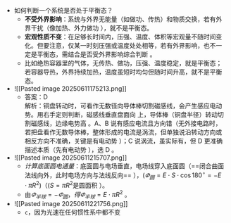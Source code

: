 - 如何判断一个系统是否处于平衡态？
	- **不受外界影响**：系统与外界无能量（如做功、传热）和物质交换，若有外界干扰（像加热、外力做功 ），就不是平衡态。
	- **宏观性质不变**：在足够长时间内，压强、温度、体积等宏观量不随时间变化。但要注意，仅某一时刻压强或温度处处相等，若有外界影响，也不一定是平衡态，需结合是否受外界影响综合判断 。  
    - 比如绝热容器里的气体，无传热、做功，压强、温度稳定，就是平衡态；若容器导热，外界持续加热，温度虽短时均匀但随时间升高，就不是平衡态。
- ![[Pasted image 20250611175213.png]]
	- 答案：D  
		解析：铜盘转动时，可看作无数径向导体棒切割磁感线，会产生感应电动势。用右手定则判断，磁感线垂直盘面向 上，导体棒（铜盘半径）转动切割磁感线，边缘电势高 。A、B 说有感应电流且方向错（无外接电路时，若把盘看作无数导体棒，整体形成的电流是涡流，但单独说沿转动方向或相反方向不准确，关键是有电动势 ）；C 说涡流，虽实际有，但 D 更准确描述本质（先有电动势 ），选 D 。
- ![[Pasted image 20250611215707.png]]
	- *计算底面圆电通量*：底面圆与电场垂直，电场线穿入底面圆（==闭合曲面法线向外，此时电场方向与法线反向== ），$(\varPhi_{圆}=E\cdot S\cdot\cos180^{\circ}=-E\cdot\pi R^{2})（(S = \pi R^{2}$是圆面积 ）。
	- 由$\varPhi_{半球}=-\varPhi_{圆}，得\varPhi_{半球}=E\cdot\pi R^{2}$ 。
- ![[Pasted image 20250611221756.png]]
	- `c`，因为光速在任何惯性系中都不变